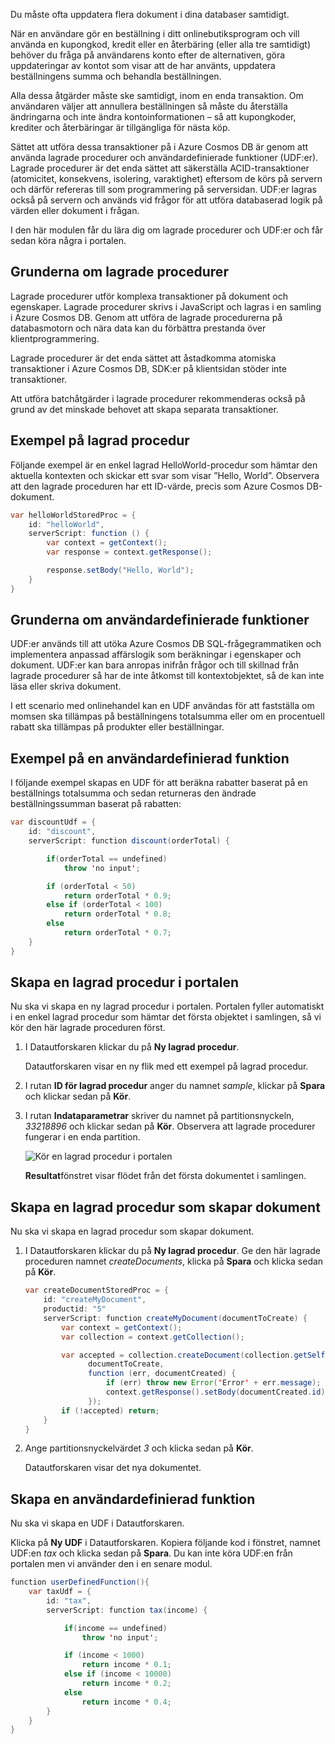 Du måste ofta uppdatera flera dokument i dina databaser samtidigt. 

När en användare gör en beställning i ditt onlinebutiksprogram och vill använda en kupongkod, kredit eller en återbäring (eller alla tre samtidigt) behöver du fråga på användarens konto efter de alternativen, göra uppdateringar av kontot som visar att de har använts, uppdatera beställningens summa och behandla beställningen.

Alla dessa åtgärder måste ske samtidigt, inom en enda transaktion. Om användaren väljer att annullera beställningen så måste du återställa ändringarna och inte ändra kontoinformationen – så att kupongkoder, krediter och återbäringar är tillgängliga för nästa köp.

Sättet att utföra dessa transaktioner på i Azure Cosmos DB är genom att använda lagrade procedurer och användardefinierade funktioner (UDF:er). Lagrade procedurer är det enda sättet att säkerställa ACID-transaktioner (atomicitet, konsekvens, isolering, varaktighet) eftersom de körs på servern och därför refereras till som programmering på serversidan. UDF:er lagras också på servern och används vid frågor för att utföra databaserad logik på värden eller dokument i frågan. 

I den här modulen får du lära dig om lagrade procedurer och UDF:er och får sedan köra några i portalen.

## <a name="stored-procedure-basics"></a>Grunderna om lagrade procedurer

Lagrade procedurer utför komplexa transaktioner på dokument och egenskaper. Lagrade procedurer skrivs i JavaScript och lagras i en samling i Azure Cosmos DB. Genom att utföra de lagrade procedurerna på databasmotorn och nära data kan du förbättra prestanda över klientprogrammering.

Lagrade procedurer är det enda sättet att åstadkomma atomiska transaktioner i Azure Cosmos DB, SDK:er på klientsidan stöder inte transaktioner.

Att utföra batchåtgärder i lagrade procedurer rekommenderas också på grund av det minskade behovet att skapa separata transaktioner.

<!--TODO: Ideally I'd like to list some cases where a stored procedure is not the best option.-->

## <a name="stored-procedure-example"></a>Exempel på lagrad procedur

Följande exempel är en enkel lagrad HelloWorld-procedur som hämtar den aktuella kontexten och skickar ett svar som visar ”Hello, World”. Observera att den lagrade proceduren har ett ID-värde, precis som Azure Cosmos DB-dokument.

```java
var helloWorldStoredProc = {
    id: "helloWorld",
    serverScript: function () {
        var context = getContext();
        var response = context.getResponse();

        response.setBody("Hello, World");
    }
}
```

## <a name="user-defined-function-basics"></a>Grunderna om användardefinierade funktioner

UDF:er används till att utöka Azure Cosmos DB SQL-frågegrammatiken och implementera anpassad affärslogik som beräkningar i egenskaper och dokument. UDF:er kan bara anropas inifrån frågor och till skillnad från lagrade procedurer så har de inte åtkomst till kontextobjektet, så de kan inte läsa eller skriva dokument.

I ett scenario med onlinehandel kan en UDF användas för att fastställa om momsen ska tillämpas på beställningens totalsumma eller om en procentuell rabatt ska tillämpas på produkter eller beställningar.

## <a name="user-defined-function-example"></a>Exempel på en användardefinierad funktion

I följande exempel skapas en UDF för att beräkna rabatter baserat på en beställnings totalsumma och sedan returneras den ändrade beställningssumman baserat på rabatten:

```java
var discountUdf = {
    id: "discount",
    serverScript: function discount(orderTotal) {

        if(orderTotal == undefined) 
            throw 'no input';

        if (orderTotal < 50) 
            return orderTotal * 0.9;
        else if (orderTotal < 100) 
            return orderTotal * 0.8;
        else
            return orderTotal * 0.7;
    }
}
```

## <a name="create-a-stored-procedure-in-the-portal"></a>Skapa en lagrad procedur i portalen

Nu ska vi skapa en ny lagrad procedur i portalen. Portalen fyller automatiskt i en enkel lagrad procedur som hämtar det första objektet i samlingen, så vi kör den här lagrade proceduren först.

1. I Datautforskaren klickar du på **Ny lagrad procedur**.

    Datautforskaren visar en ny flik med ett exempel på lagrad procedur.

  <!--TODO: Insert animated .gif of creating the stored procedure.-->

2. I rutan **ID för lagrad procedur** anger du namnet *sample*, klickar på **Spara** och klickar sedan på **Kör**.


3. I rutan **Indataparametrar** skriver du namnet på partitionsnyckeln, *33218896* och klickar sedan på **Kör**. Observera att lagrade procedurer fungerar i en enda partition.

    ![Kör en lagrad procedur i portalen](../media/6-stored-procedure.gif)

    **Resultat**fönstret visar flödet från det första dokumentet i samlingen.

## <a name="create-a-stored-procedure-that-creates-documents"></a>Skapa en lagrad procedur som skapar dokument

Nu ska vi skapa en lagrad procedur som skapar dokument.

1. I Datautforskaren klickar du på **Ny lagrad procedur**. Ge den här lagrade proceduren namnet *createDocuments*, klicka på **Spara** och klicka sedan på **Kör**.

    ```java
    var createDocumentStoredProc = {
        id: "createMyDocument",
        productid: "5"
        serverScript: function createMyDocument(documentToCreate) {
            var context = getContext();
            var collection = context.getCollection();
    
            var accepted = collection.createDocument(collection.getSelfLink(),
                  documentToCreate,
                  function (err, documentCreated) {
                      if (err) throw new Error('Error' + err.message);
                      context.getResponse().setBody(documentCreated.id)
                  });
            if (!accepted) return;
        }
    }
    ```

<!--TODO: Need to fix code above.-->

2. Ange partitionsnyckelvärdet *3* och klicka sedan på **Kör**.

    Datautforskaren visar det nya dokumentet. 

## <a name="create-a-user-defined-function"></a>Skapa en användardefinierad funktion

Nu ska vi skapa en UDF i Datautforskaren.

Klicka på **Ny UDF** i Datautforskaren. Kopiera följande kod i fönstret, namnet UDF:en *tax* och klicka sedan på **Spara**. Du kan inte köra UDF:en från portalen men vi använder den i en senare modul.

```java
function userDefinedFunction(){
    var taxUdf = {
        id: "tax",
        serverScript: function tax(income) {

            if(income == undefined) 
                throw 'no input';

            if (income < 1000) 
                return income * 0.1;
            else if (income < 10000) 
                return income * 0.2;
            else
                return income * 0.4;
        }
    }
}
```

